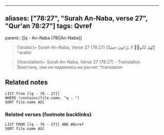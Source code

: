 
---
aliases: ["78:27", "Surah An-Naba, verse 27", "Qur'an 78:27"]
tags: Qvref
---

parent:: [[q - An-Naba (78)|An-Naba]]

> [!arabic]+ Surah An-Naba, Verse 27 (78:27)
> <span class="quran-arabic">إِنَّهُمْ كَانُوا۟ لَا يَرْجُونَ حِسَابًا</span>
^arabic

> [!translation]+ Surah An-Naba, Verse 27 (78:27) - Translation
> Воистину, они не надеялись на расчет
^translation



## Related notes
```dataview
LIST from [[q - 78 - 27]]
WHERE !contains(file.name, "q - ")
SORT file.name ASC
```

### Related verses (footnote backlinks)
```dataview
LIST FROM [[q - 78 - 27]] AND #Qvref
SORT file.name ASC
```

